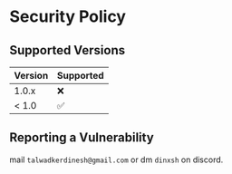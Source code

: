 # Security Policy

## Supported Versions

| Version | Supported          |
| ------- | ------------------ |
| 1.0.x   | :x: |
| < 1.0   | :white_check_mark: |

## Reporting a Vulnerability

mail ``talwadkerdinesh@gmail.com`` or dm ``dinxsh`` on discord.
